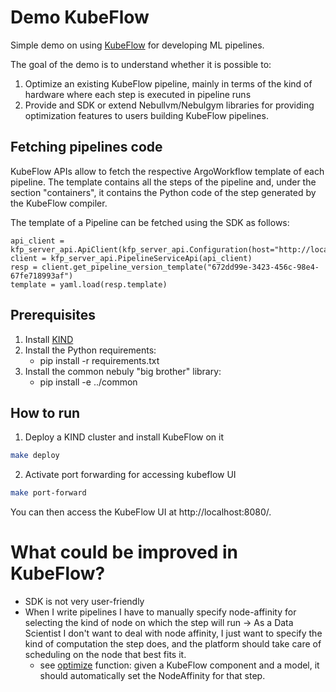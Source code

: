 # Demo KubeFlow
Simple demo on using [KubeFlow](https://www.kubeflow.org/) for developing ML pipelines.

The goal of the demo is to understand whether it is possible to:

1. Optimize an existing KubeFlow pipeline, mainly in terms of the kind of hardware where
each step is executed in pipeline runs
2. Provide and SDK or extend Nebullvm/Nebulgym libraries for providing optimization features
to users building KubeFlow pipelines.


## Fetching pipelines code
KubeFlow APIs allow to fetch the respective ArgoWorkflow template of each pipeline. The template contains all the steps 
of the pipeline and, under the section "containers", it contains the Python code of the step generated by the 
KubeFlow compiler.

The template of a Pipeline can be fetched using the SDK as follows:
```pyton
api_client = kfp_server_api.ApiClient(kfp_server_api.Configuration(host="http://localhost:8081"))
client = kfp_server_api.PipelineServiceApi(api_client)
resp = client.get_pipeline_version_template("672dd99e-3423-456c-98e4-67fe718993af")
template = yaml.load(resp.template)
```

## Prerequisites
1. Install [KIND](https://kind.sigs.k8s.io/)
2. Install the Python requirements:
    * pip install -r requirements.txt
3. Install the common nebuly "big brother" library:
   * pip install -e ../common

## How to run
1. Deploy a KIND cluster and install KubeFlow on it
 
```bash
make deploy
```

2. Activate port forwarding for accessing kubeflow UI
```bash
make port-forward
```
You can then access the KubeFlow UI at http://localhost:8080/.


# What could be improved in KubeFlow?
- SDK is not very user-friendly
- When I write pipelines I have to manually specify node-affinity for selecting the kind of node on which the 
step will run -> As a Data Scientist I don't want to deal with node affinity, I just want to specify the kind 
of computation the step does, and the platform should take care of scheduling on the node that best fits it.
    - see [optimize](nebulnetes/__init__.py) function: given a KubeFlow component and a model, it should automatically
    set the NodeAffinity for that step.
